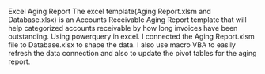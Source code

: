 Excel Aging Report
The excel template(Aging Report.xlsm and Database.xlsx) is an Accounts Receivable Aging Report template that will help categorized accounts receivable by how long invoices have been outstanding. Using powerquery in excel. I connected the Aging Report.xlsm file to Database.xlsx to shape the data. I also use macro VBA to easily refresh the data connection and also to update the pivot tables for the aging report.
